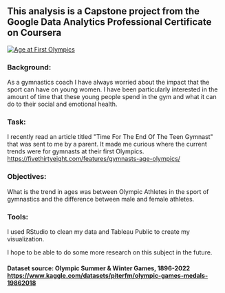 ## This analysis is a Capstone project from the Google Data Analytics Professional Certificate on Coursera

<div class='tableauPlaceholder' id='viz1694478276424' style='position: relative'><noscript><a href='#'><img alt='Age at First Olympics ' src='https:&#47;&#47;public.tableau.com&#47;static&#47;images&#47;Ag&#47;AgeatFistOlympics&#47;AgeatFirstOlympics&#47;1_rss.png' style='border: none' /></a></noscript><object class='tableauViz'  style='display:none;'><param name='host_url' value='https%3A%2F%2Fpublic.tableau.com%2F' /> <param name='embed_code_version' value='3' /> <param name='site_root' value='' /><param name='name' value='AgeatFistOlympics&#47;AgeatFirstOlympics' /><param name='tabs' value='no' /><param name='toolbar' value='yes' /><param name='static_image' value='https:&#47;&#47;public.tableau.com&#47;static&#47;images&#47;Ag&#47;AgeatFistOlympics&#47;AgeatFirstOlympics&#47;1.png' /> <param name='animate_transition' value='yes' /><param name='display_static_image' value='yes' /><param name='display_spinner' value='yes' /><param name='display_overlay' value='yes' /><param name='display_count' value='yes' /><param name='language' value='en-US' /></object></div>                

### Background:
As a gymnastics coach I have always worried about the impact that the sport can have on young women. I have been particularly interested in the amount of time that these young people spend in the gym and what it can do to their social and emotional health. 

### Task:
I recently read an article titled "Time For The End Of The Teen Gymnast" that was sent to me by a parent. It made me curious where the current trends were for gymnasts at their first Olympics.
https://fivethirtyeight.com/features/gymnasts-age-olympics/
 

### Objectives:
What is the trend in ages was between Olympic Athletes in the sport of gymnastics and the difference between male and female athletes. 

### Tools: 
I used RStudio to clean my data and Tableau Public to create my visualization.


I hope to be able to do some more research on this subject in the future. 

#### Dataset source:  Olympic Summer & Winter Games, 1896-2022 https://www.kaggle.com/datasets/piterfm/olympic-games-medals-19862018

